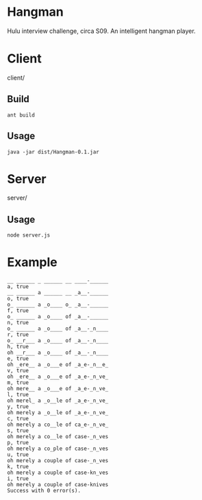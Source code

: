 # Hangman

Hulu interview challenge, circa S09. An intelligent hangman player.

# Client

client/

## Build

    ant build

## Usage

    java -jar dist/Hangman-0.1.jar

# Server

server/

## Usage

    node server.js

# Example

    __ ______ _ ______ __ ____-______
    a, true
    __ ______ a ______ __ _a__-______
    o, true
    o_ ______ a _o____ o_ _a__-______
    f, true
    o_ ______ a _o____ of _a__-______
    n, true
    o_ ______ a _o____ of _a__-_n____
    r, true
    o_ __r___ a _o____ of _a__-_n____
    h, true
    oh __r___ a _o____ of _a__-_n____
    e, true
    oh _ere__ a _o___e of _a_e-_n__e_
    v, true
    oh _ere__ a _o___e of _a_e-_n_ve_
    m, true
    oh mere__ a _o___e of _a_e-_n_ve_
    l, true
    oh merel_ a _o__le of _a_e-_n_ve_
    y, true
    oh merely a _o__le of _a_e-_n_ve_
    c, true
    oh merely a co__le of ca_e-_n_ve_
    s, true
    oh merely a co__le of case-_n_ves
    p, true
    oh merely a co_ple of case-_n_ves
    u, true
    oh merely a couple of case-_n_ves
    k, true
    oh merely a couple of case-kn_ves
    i, true
    oh merely a couple of case-knives
    Success with 0 error(s).
